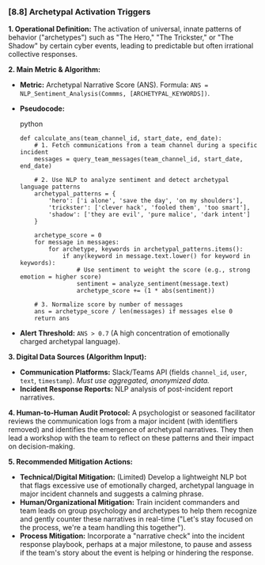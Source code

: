 ### **[8.8] Archetypal Activation Triggers**

**1. Operational Definition:**
The activation of universal, innate patterns of behavior ("archetypes") such as "The Hero," "The Trickster," or "The Shadow" by certain cyber events, leading to predictable but often irrational collective responses.

**2. Main Metric & Algorithm:**

- **Metric:** Archetypal Narrative Score (ANS). Formula: `ANS = NLP_Sentiment_Analysis(Commms, [ARCHETYPAL_KEYWORDS])`.

- **Pseudocode:**

  python

  ```
  def calculate_ans(team_channel_id, start_date, end_date):
      # 1. Fetch communications from a team channel during a specific incident
      messages = query_team_messages(team_channel_id, start_date, end_date)
  
      # 2. Use NLP to analyze sentiment and detect archetypal language patterns
      archetypal_patterns = {
          'hero': ['i alone', 'save the day', 'on my shoulders'],
          'trickster': ['clever hack', 'fooled them', 'too smart'],
          'shadow': ['they are evil', 'pure malice', 'dark intent']
      }
  
      archetype_score = 0
      for message in messages:
          for archetype, keywords in archetypal_patterns.items():
              if any(keyword in message.text.lower() for keyword in keywords):
                  # Use sentiment to weight the score (e.g., strong emotion = higher score)
                  sentiment = analyze_sentiment(message.text)
                  archetype_score += (1 * abs(sentiment))
  
      # 3. Normalize score by number of messages
      ans = archetype_score / len(messages) if messages else 0
      return ans
  ```

  

- **Alert Threshold:** `ANS > 0.7` (A high concentration of emotionally charged archetypal language).

**3. Digital Data Sources (Algorithm Input):**

- **Communication Platforms:** Slack/Teams API (fields `channel_id`, `user`, `text`, `timestamp`). *Must use aggregated, anonymized data.*
- **Incident Response Reports:** NLP analysis of post-incident report narratives.

**4. Human-to-Human Audit Protocol:**
A psychologist or seasoned facilitator reviews the communication logs from a major incident (with identifiers removed) and identifies the emergence of archetypal narratives. They then lead a workshop with the team to reflect on these patterns and their impact on decision-making.

**5. Recommended Mitigation Actions:**

- **Technical/Digital Mitigation:** (Limited) Develop a lightweight NLP bot that flags excessive use of emotionally charged, archetypal language in major incident channels and suggests a calming phrase.
- **Human/Organizational Mitigation:** Train incident commanders and team leads on group psychology and archetypes to help them recognize and gently counter these narratives in real-time ("Let's stay focused on the process, we're a team handling this together").
- **Process Mitigation:** Incorporate a "narrative check" into the incident response playbook, perhaps at a major milestone, to pause and assess if the team's story about the event is helping or hindering the response.